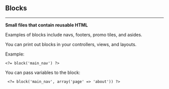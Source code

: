 ## Blocks
***
**Small files that contain reusable HTML**

Examples of blocks include navs, footers, promo tiles, and asides.

You can print out blocks in your controllers, views, and layouts.

Example:
```
<?= block('main_nav') ?>
```

You can pass variables to the block:
```
 <?= block('main_nav', array('page' => 'about')) ?>
```